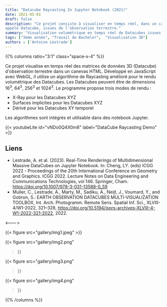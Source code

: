 ```yaml
---
title: "Datacube Raycasting In Jupyter Notebook (2021)"
date: 2021-05-01
draft: false
description: "Ce projet consiste à visualiser en temps réel, dans un canevas HTML, des matrices de données,
appelé Datacube, issues de l’observation terrestre."
summary: "Visualisation volumétrique en temps réel de Datacubes issues de satellites"
tags: ["3ème année", "Travail de Bachelor",  "Visualisation 3D"]
authors : ['Antoine Lestrade']
---
```


{{% columns ratio="3:1" class="space-x-4" %}} <!-- begin columns block -->

Ce projet visualise en temps réel des matrices de données 3D (Datacube) d'observation terrestre dans un canevas HTML.
Développé en JavaScript avec WebGL, il utilise un algorithme de Raycasting amélioré pour le rendu volumétrique des Datacubes. 
Les Datacubes peuvent être de dimensions 16<sup>3</sup>, 64<sup>3</sup>, 256<sup>3</sup> et 1024<sup>3</sup>.
Le programme propose trois modes de rendu :

- X-Ray pour les Datacubes XYZ
- Surfaces implicites pour les Datacubes XYZ
- Dérivé pour les Datacubes XY temporel

Les algorithmes sont intégrés et utilisable dans des notebook Jupyter.

{{< youtubeLite id="vNDo0Q4X0m8" label="DataCube Raycasting Demo" >}}

## Liens
* Lestrade, A. et al. (2023). Real-Time Renderings of Multidimensional Massive DataCubes on Jupyter Notebook. In: Cheng, LY. (eds) ICGG 2022 - Proceedings of the 20th International Conference on Geometry and Graphics. ICGG 2022. Lecture Notes on Data Engineering and Communications Technologies, vol 146. Springer, Cham. https://doi.org/10.1007/978-3-031-13588-0_59
* Muller, C., Lestrade, A., Marty, M., Sadiku, A., Neijt, J., Voumard, Y., and Gobron, S.: EARTH OBSERVATION DATACUBES MULTI-VISUALIZATION TOOLBOX, Int. Arch. Photogramm. Remote Sens. Spatial Inf. Sci., XLVIII-4/W1-2022, 321–328, https://doi.org/10.5194/isprs-archives-XLVIII-4-W1-2022-321-2022, 2022.


<---> <!-- magic separator, between columns -->

<div class="[&>figure]:my-4">
{{< figure
src="gallery/img1.jpeg"
>}}

{{< figure
src="gallery/img2.png"
>}}

{{< figure
src="gallery/img3.png"
>}}

{{< figure
src="gallery/img4.png"
>}}
</div>

{{% /columns %}}